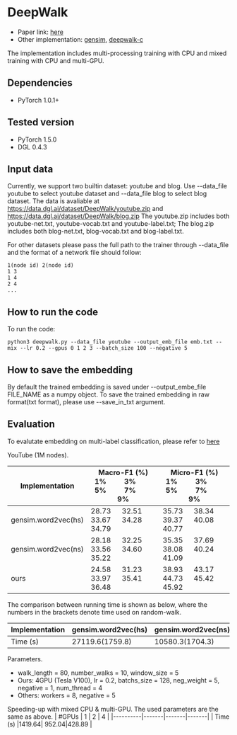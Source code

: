# DeepWalk

- Paper link: [here](https://arxiv.org/pdf/1403.6652.pdf)
- Other implementation: [gensim](https://github.com/phanein/deepwalk), [deepwalk-c](https://github.com/xgfs/deepwalk-c)

The implementation includes multi-processing training with CPU and mixed training with CPU and multi-GPU.

## Dependencies
- PyTorch 1.0.1+

## Tested version
- PyTorch 1.5.0
- DGL 0.4.3


## Input data
Currently, we support two builtin dataset: youtube and blog. Use --data\_file youtube to select youtube dataset and --data\_file blog to select blog dataset.
The data is avaliable at  https://data.dgl.ai/dataset/DeepWalk/youtube.zip and https://data.dgl.ai/dataset/DeepWalk/blog.zip
The youtube.zip includes both youtube-net.txt, youtube-vocab.txt and youtube-label.txt; The blog.zip includes both blog-net.txt, blog-vocab.txt and blog-label.txt. 

For other datasets please pass the full path to the trainer through --data\_file and the format of a network file should follow:
```
1(node id) 2(node id)
1 3
1 4
2 4
...
```

## How to run the code
To run the code:
```
python3 deepwalk.py --data_file youtube --output_emb_file emb.txt --mix --lr 0.2 --gpus 0 1 2 3 --batch_size 100 --negative 5
```

## How to save the embedding
By default the trained embedding is saved under --output\_embe\_file FILE\_NAME as a numpy object.
To save the trained embedding in raw format(txt format), please use --save\_in\_txt argument.

## Evaluation

To evalutate embedding on multi-label classification, please refer to [here](https://github.com/ShawXh/Evaluate-Embedding)

YouTube (1M nodes).

| Implementation | Macro-F1 (%) <br> 1% &emsp;&emsp; 3% &emsp;&emsp; 5% &emsp;&emsp; 7% &emsp;&emsp; 9% | Micro-F1 (%) <br> 1% &emsp;&emsp; 3% &emsp;&emsp; 5% &emsp;&emsp; 7% &emsp;&emsp; 9% |
|----|----|----|
| gensim.word2vec(hs) | 28.73 &emsp; 32.51 &emsp; 33.67 &emsp; 34.28 &emsp; 34.79 | 35.73 &emsp; 38.34 &emsp; 39.37 &emsp; 40.08 &emsp; 40.77 | 
| gensim.word2vec(ns) | 28.18 &emsp; 32.25 &emsp; 33.56 &emsp; 34.60 &emsp; 35.22 | 35.35 &emsp; 37.69 &emsp; 38.08 &emsp; 40.24 &emsp; 41.09 | 
|        ours         | 24.58 &emsp; 31.23 &emsp; 33.97 &emsp; 35.41 &emsp; 36.48 | 38.93 &emsp; 43.17 &emsp; 44.73 &emsp; 45.42 &emsp; 45.92 | 

The comparison between running time is shown as below, where the numbers in the brackets denote time used on random-walk.

| Implementation | gensim.word2vec(hs) | gensim.word2vec(ns) | Ours |
|----|----|----|----|
| Time (s) |     27119.6(1759.8)    |    10580.3(1704.3)    | 428.89 |

Parameters.
- walk_length = 80, number_walks = 10, window_size = 5
- Ours: 4GPU (Tesla V100), lr = 0.2, batchs_size = 128, neg_weight = 5, negative = 1, num_thread = 4
- Others: workers = 8, negative = 5

Speeding-up with mixed CPU & multi-GPU. The used parameters are the same as above.
|  #GPUs   |   1   |   2   |   4   |
|----------|-------|-------|-------|
| Time (s) |1419.64| 952.04|428.89 |
